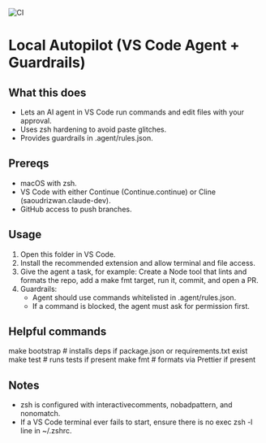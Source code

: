 ![CI](https://github.com/asoudi1987/chatgpt-prompts/actions/workflows/ci.yml/badge.svg?branch=main)

# Local Autopilot (VS Code Agent + Guardrails)

## What this does
- Lets an AI agent in VS Code run commands and edit files with your approval.
- Uses zsh hardening to avoid paste glitches.
- Provides guardrails in .agent/rules.json.

## Prereqs
- macOS with zsh.
- VS Code with either Continue (Continue.continue) or Cline (saoudrizwan.claude-dev).
- GitHub access to push branches.

## Usage
1. Open this folder in VS Code.
2. Install the recommended extension and allow terminal and file access.
3. Give the agent a task, for example: Create a Node tool that lints and formats the repo, add a make fmt target, run it, commit, and open a PR.
4. Guardrails:
   - Agent should use commands whitelisted in .agent/rules.json.
   - If a command is blocked, the agent must ask for permission first.

## Helpful commands
make bootstrap   # installs deps if package.json or requirements.txt exist
make test        # runs tests if present
make fmt         # formats via Prettier if present

## Notes
- zsh is configured with interactivecomments, nobadpattern, and nonomatch.
- If a VS Code terminal ever fails to start, ensure there is no exec zsh -l line in ~/.zshrc.
